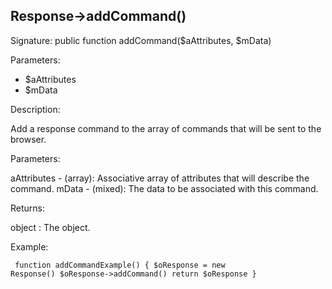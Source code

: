 ## Response->addCommand()

Signature: public function addCommand($aAttributes, $mData)

Parameters:

* $aAttributes
* $mData

Description:

Add a response command to the array of commands that will
be sent to the browser.

Parameters:

aAttributes - (array):  Associative array of attributes that
will describe the command.
mData - (mixed):  The data to be associated with this command.

Returns:

object : The <Response> object.

Example:
<code><pre>
function addCommandExample()
{
    $oResponse = new Response()
    $oResponse->addCommand()
    return $oResponse
}
</pre></code>